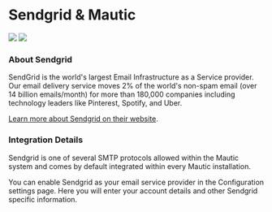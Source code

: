 # Sendgrid & Mautic
   ![](https://www.mautic.org/wp-content/uploads/2014/10/sendgrid_128.png)
    ![](https://www.mautic.org/wp-content/uploads/2014/09/Mautic_Logo_LB.png)
      
### About Sendgrid
  SendGrid is the world's largest Email Infrastructure as a Service provider. Our email delivery service moves 2% of the world's non-spam email (over 14 billion emails/month) for more than 180,000 companies including technology leaders like Pinterest, Spotify, and Uber.   

 [Learn more about Sendgrid on their website](http://www.sendgrid.com).  

   
### Integration Details
   Sendgrid is one of several SMTP protocols allowed within the Mautic system and comes by default integrated within every Mautic installation.   

  You can enable Sendgrid as your email service provider in the Configuration settings page.  Here you will enter your account details and other Sendgrid specific information.